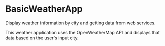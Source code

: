 # BasicWeatherApp
Display weather information by city and getting data from web services.

This weather application uses the OpenWeatherMap API and displays that data based on the user's input city.
